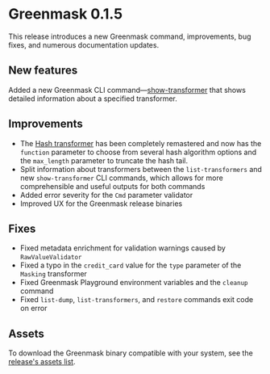 # Greenmask 0.1.5

This release introduces a new Greenmask command, improvements, bug fixes, and numerous documentation updates.

## New features

Added a new Greenmask CLI command—[show-transformer](../commands/show-transformer.md) that shows detailed information about a specified transformer.

## Improvements

- The [Hash transformer](../built_in_transformers/standard_transformers/hash.md) has been completely remastered and now has the `function` parameter to choose from several hash algorithm options and the `max_length` parameter to truncate the hash tail.
- Split information about transformers between the `list-transformers` and new `show-transformer` CLI commands, which allows for more comprehensible and useful outputs for both commands
- Added error severity for the `Cmd` parameter validator
- Improved UX for the Greenmask release binaries

## Fixes

- Fixed metadata enrichment for validation warnings caused by `RawValueValidator`
- Fixed a typo in the `credit_card` value for the `type` parameter of the `Masking` transformer
- Fixed Greenmask Playground environment variables and the `cleanup` command
- Fixed `list-dump`, `list-transformers`, and `restore` commands exit code on error

## Assets

To download the Greenmask binary compatible with your system, see the [release's assets list](https://github.com/GreenmaskIO/greenmask/releases/tag/v0.1.5).
